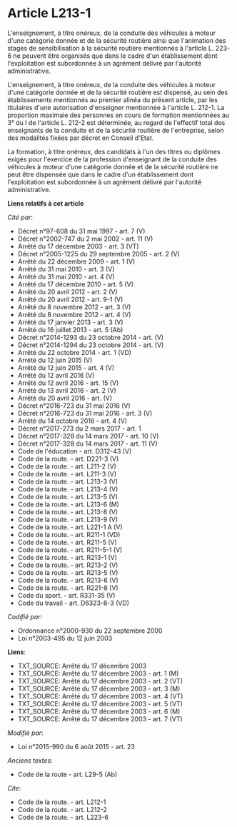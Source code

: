 # Article L213-1

L'enseignement, à titre onéreux, de la conduite des véhicules à moteur d'une catégorie donnée et de la sécurité routière
ainsi que l'animation des stages de sensibilisation à la sécurité routière mentionnés à l'article L. 223-6 ne peuvent être
organisés que dans le cadre d'un établissement dont l'exploitation est subordonnée à un agrément délivré par l'autorité
administrative.

L'enseignement, à titre onéreux, de la conduite des véhicules à moteur d'une catégorie donnée et de la sécurité routière est
dispensé, au sein des établissements mentionnés au premier alinéa du présent article, par les titulaires d'une autorisation
d'enseigner mentionnée à l'article L. 212-1. La proportion maximale des personnes en cours de formation mentionnées au 3° du
I de l'article L. 212-2 est déterminée, au regard de l'effectif total des enseignants de la conduite et de la sécurité
routière de l'entreprise, selon des modalités fixées par décret en Conseil d'Etat. 

La formation, à titre onéreux, des candidats à l'un des titres ou diplômes exigés pour l'exercice de la profession
d'enseignant de la conduite des véhicules à moteur d'une catégorie donnée et de la sécurité routière ne peut être dispensée
que dans le cadre d'un établissement dont l'exploitation est subordonnée à un agrément délivré par l'autorité administrative.

**Liens relatifs à cet article**

_Cité par_:

  - Décret n°97-608 du 31 mai 1997 - art. 7 (V)
  - Décret n°2002-747 du 2 mai 2002 - art. 11 (V)
  - Arrêté du 17 décembre 2003 - art. 3 (VT)
  - Décret n°2005-1225 du 29 septembre 2005 - art. 2 (V)
  - Arrêté du 22 décembre 2009 - art. 1 (V)
  - Arrêté du 31 mai 2010 - art. 3 (V)
  - Arrêté du 31 mai 2010 - art. 4 (V)
  - Arrêté du 17 décembre 2010 - art. 5 (V)
  - Arrêté du 20 avril 2012 - art. 2 (V)
  - Arrêté du 20 avril 2012 - art. 9-1 (V)
  - Arrêté du 8 novembre 2012 - art. 3 (V)
  - Arrêté du 8 novembre 2012 - art. 4 (V)
  - Arrêté du 17 janvier 2013 - art. 3 (V)
  - Arrêté du 16 juillet 2013 - art. 5 (Ab)
  - Décret n°2014-1293 du 23 octobre 2014 - art. (V)
  - Décret n°2014-1294 du 23 octobre 2014 - art. (V)
  - Arrêté du 22 octobre 2014 - art. 1 (VD)
  - Arrêté du 12 juin 2015 (V)
  - Arrêté du 12 juin 2015 - art. 4 (V)
  - Arrêté du 12 avril 2016 (V)
  - Arrêté du 12 avril 2016 - art. 15 (V)
  - Arrêté du 13 avril 2016 - art. 2 (V)
  - Arrêté du 20 avril 2016 - art. (V)
  - Décret n°2016-723 du 31 mai 2016 (V)
  - Décret n°2016-723 du 31 mai 2016 - art. 3 (V)
  - Arrêté du 14 octobre 2016 - art. 4 (V)
  - Décret n°2017-273 du 2 mars 2017 - art. 1
  - Décret n°2017-328 du 14 mars 2017 - art. 10 (V)
  - Décret n°2017-328 du 14 mars 2017 - art. 11 (V)
  - Code de l'éducation - art. D312-43 (V)
  - Code de la route. - art. D221-3 (V)
  - Code de la route. - art. L211-2 (V)
  - Code de la route. - art. L211-3 (V)
  - Code de la route. - art. L213-3 (V)
  - Code de la route. - art. L213-4 (V)
  - Code de la route. - art. L213-5 (V)
  - Code de la route. - art. L213-6 (M)
  - Code de la route. - art. L213-8 (V)
  - Code de la route. - art. L213-9 (V)
  - Code de la route. - art. L221-1 A (V)
  - Code de la route. - art. R211-1 (VD)
  - Code de la route. - art. R211-5 (V)
  - Code de la route. - art. R211-5-1 (V)
  - Code de la route. - art. R213-1 (V)
  - Code de la route. - art. R213-2 (V)
  - Code de la route. - art. R213-5 (V)
  - Code de la route. - art. R213-6 (V)
  - Code de la route. - art. R221-8 (V)
  - Code du sport. - art. R331-35 (V)
  - Code du travail - art. D6323-8-3 (VD)

_Codifié par_:

  - Ordonnance n°2000-930 du 22 septembre 2000
  - Loi n°2003-495 du 12 juin 2003

**Liens**:

  - TXT_SOURCE: Arrêté du 17 décembre 2003
  - TXT_SOURCE: Arrêté du 17 décembre 2003 - art. 1 (M)
  - TXT_SOURCE: Arrêté du 17 décembre 2003 - art. 2 (VT)
  - TXT_SOURCE: Arrêté du 17 décembre 2003 - art. 3 (M)
  - TXT_SOURCE: Arrêté du 17 décembre 2003 - art. 4 (VT)
  - TXT_SOURCE: Arrêté du 17 décembre 2003 - art. 5 (VT)
  - TXT_SOURCE: Arrêté du 17 décembre 2003 - art. 6 (M)
  - TXT_SOURCE: Arrêté du 17 décembre 2003 - art. 7 (VT)

_Modifié par_:

  - Loi n°2015-990 du 6 août 2015 - art. 23

_Anciens textes_:

  - Code de la route - art. L29-5 (Ab)

_Cite_:

  - Code de la route. - art. L212-1
  - Code de la route. - art. L212-2
  - Code de la route. - art. L223-6
